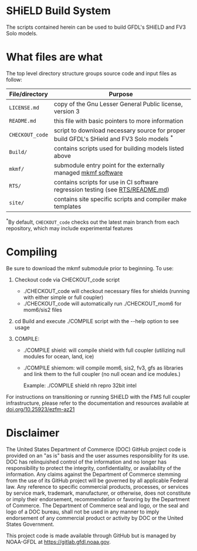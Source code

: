 # SHiELD Build System

The scripts contained herein can be used to build GFDL's SHiELD and FV3 Solo models.

# What files are what

The top level directory structure groups source code and input files as follow:

| File/directory       | Purpose |
| --------------       | ------- |
| ```LICENSE.md```     | copy of the Gnu Lesser General Public license, version 3 |
| ```README.md```      | this file with basic pointers to more information |
| ```CHECKOUT_code```  | script to download necessary source for proper build GFDL's SHield and FV3 Solo models <sup>*</sup>|
| ```Build/```         | contains scripts used for building models listed above |
| ```mkmf/```          | submodule entry point for the externally managed [mkmf software](https://github.com/NOAA-GFDL/mkmf) |
| ```RTS/```           | contains scripts for use in CI software regression testing (see [RTS/README.md](https://github.com/NOAA-GFDL/SHiELD_build/blob/main/RTS/README.md))|
| ```site/```          | contains site specific scripts and compiler make templates |

<sup>*</sup>By default, ```CHECKOUT_code``` checks out the latest main branch from each repository, which may include experimental features

# Compiling

Be sure to download the mkmf submodule prior to beginning.  To use:

 1) Checkout code via CHECKOUT_code script
    - ./CHECKOUT_code will checkout necessary files for shields (running with either simple or full coupler)
    - ./CHECKOUT_code will automatically run ./CHECKOUT_mom6 for mom6/sis2 files

 2) cd Build and execute ./COMPILE script with the --help option to see usage

 3) COMPILE:
    - ./COMPILE shield: will compile shield with full coupler (utilizing null modules for ocean, land, ice)
    - ./COMPILE shiemom:    will compile mom6, sis2, fv3, gfs as libraries and link them to the full coupler (no null ocean and ice modules.)

      Example: ./COMPILE shield nh repro 32bit intel

For instructions on transitioning or running SHiELD with the FMS full coupler infrastructure, please refer to the documentation and resources available at [doi.org/10.25923/ezfm-az21](https://repository.library.noaa.gov/view/noaa/66759)

# Disclaimer

The United States Department of Commerce (DOC) GitHub project code is provided
on an "as is" basis and the user assumes responsibility for its use. DOC has
relinquished control of the information and no longer has responsibility to
protect the integrity, confidentiality, or availability of the information. Any
claims against the Department of Commerce stemming from the use of its GitHub
project will be governed by all applicable Federal law. Any reference to
specific commercial products, processes, or services by service mark,
trademark, manufacturer, or otherwise, does not constitute or imply their
endorsement, recommendation or favoring by the Department of Commerce. The
Department of Commerce seal and logo, or the seal and logo of a DOC bureau,
shall not be used in any manner to imply endorsement of any commercial product
or activity by DOC or the United States Government.

This project code is made available through GitHub but is managed by NOAA-GFDL
at https://gitlab.gfdl.noaa.gov.
